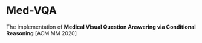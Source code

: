 # Med-VQA
The implementation of **Medical Visual Question Answering via Conditional Reasoning** [ACM MM 2020]

